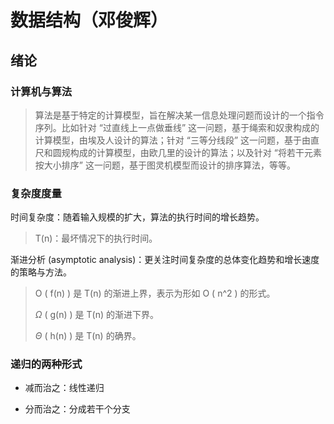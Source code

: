 # 数据结构（邓俊辉）

## 绪论

### 计算机与算法

> 算法是基于特定的计算模型，旨在解决某一信息处理问题而设计的一个指令序列。比如针对 “过直线上一点做垂线” 这一问题，基于绳索和奴隶构成的计算模型，由埃及人设计的算法；针对 “三等分线段” 这一问题，基于由直尺和圆规构成的计算模型，由欧几里的设计的算法；以及针对 “将若干元素按大小排序” 这一问题，基于图灵机模型而设计的排序算法，等等。

### 复杂度度量

时间复杂度：随着输入规模的扩大，算法的执行时间的增长趋势。

> T(n)：最坏情况下的执行时间。

渐进分析 (asymptotic analysis)：更关注时间复杂度的总体变化趋势和增长速度的策略与方法。

> O ( f(n) ) 是 T(n) 的渐进上界，表示为形如 O ( n^2 ) 的形式。
> 
> $\Omega$ ( g(n) ) 是 T(n) 的渐进下界。
> 
> $\Theta$ ( h(n) ) 是 T(n) 的确界。

### 递归的两种形式

- 减而治之：线性递归

- 分而治之：分成若干个分支
